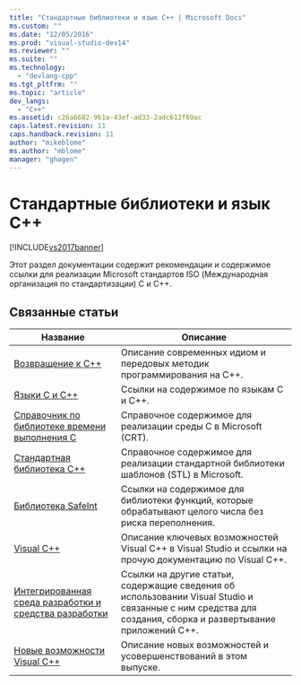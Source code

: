 ```yaml
---
title: "Стандартные библиотеки и язык C++ | Microsoft Docs"
ms.custom: ""
ms.date: "12/05/2016"
ms.prod: "visual-studio-dev14"
ms.reviewer: ""
ms.suite: ""
ms.technology: 
  - "devlang-cpp"
ms.tgt_pltfrm: ""
ms.topic: "article"
dev_langs: 
  - "C++"
ms.assetid: c26a6682-961a-43ef-ad33-2adc612f69ac
caps.latest.revision: 11
caps.handback.revision: 11
author: "mikeblome"
ms.author: "mblome"
manager: "ghogen"
---
```

# Стандартные библиотеки и язык C++
[!INCLUDE[vs2017banner](../assembler/inline/includes/vs2017banner.md)]

Этот раздел документации содержит рекомендации и содержимое ссылки для реализации Microsoft стандартов ISO \(Международная организация по стандартизации\) C и C\+\+.  
  
## Связанные статьи  
  
|Название|Описание|  
|--------------|--------------|  
|[Возвращение к C\+\+](../Topic/Welcome%20Back%20to%20C++%20\(Modern%20C++\).md)|Описание современных идиом и передовых методик программирования на C\+\+.|  
|[Языки C и C\+\+](../misc/c-cpp-languages.md)|Ссылки на содержимое по языкам C и C\+\+.|  
|[Справочник по библиотеке времени выполнения C](../c-runtime-library/c-run-time-library-reference.md)|Справочное содержимое для реализации среды С в Microsoft \(CRT\).|  
|[Стандартная библиотека C\+\+](../standard-library/cpp-standard-library-reference.md)|Справочное содержимое для реализации стандартной библиотеки шаблонов \(STL\) в Microsoft.|  
|[Библиотека SafeInt](../windows/safeint-library.md)|Ссылки на содержимое для библиотеки функций, которые обрабатывают целого числа без риска переполнения.|  
|[Visual C\+\+](../top/visual-cpp-in-visual-studio-2015.md)|Описание ключевых возможностей Visual C\+\+ в Visual Studio и ссылки на прочую документацию по Visual C\+\+.|  
|[Интегрированная среда разработки и средства разработки](../Topic/IDE%20and%20Tools%20for%20Visual%20C++%20Development.md)|Ссылки на другие статьи, содержащие сведения об использовании Visual Studio и связанные с ним средства для создания, сборка и развертывание приложений C\+\+.|  
|[Новые возможности Visual C\+\+](../top/what-s-new-for-visual-cpp-in-visual-studio-2015.md)|Описание новых возможностей и усовершенствований в этом выпуске.|
